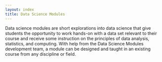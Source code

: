 ```yaml
---
layout: index
title: Data Science Modules
---
```

<!-- Will be always rendered as plaintext, doesn't use markdown syntax -->
Data science modules are short explorations into data science that give students the opportunity to work hands-on with a data set relevant to their course and receive some instruction on the principles of data analysis, statistics, and computing. With help from the Data Science Modules development team, a module can be designed and taught in an existing course from any discipline or field.